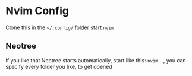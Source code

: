 # Nvim Config
Clone this in the `~/.config/` folder 
start `nvim`

## Neotree
If you like that Neotree starts automatically, start like this: `nvim .`, you can specify every folder you like, to get opened
